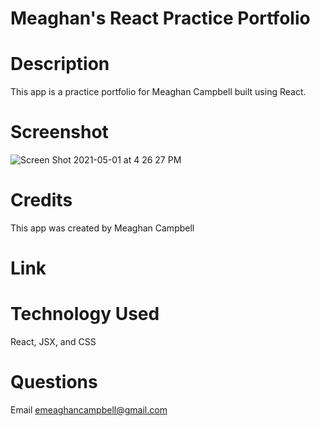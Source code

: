 # Meaghan's React Practice Portfolio

# Description
This app is a practice portfolio for Meaghan Campbell built using React.

# Screenshot
![Screen Shot 2021-05-01 at 4 26 27 PM](https://user-images.githubusercontent.com/74511935/116795362-0c1f5e80-aa9a-11eb-845b-4f6fb1fb9f96.png)

# Credits
This app was created by Meaghan Campbell

# Link

# Technology Used
React, JSX, and CSS

# Questions
Email emeaghancampbell@gmail.com
